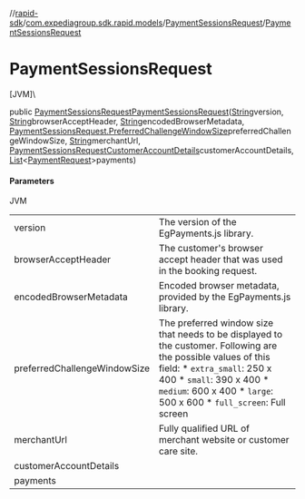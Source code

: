//[rapid-sdk](../../../index.md)/[com.expediagroup.sdk.rapid.models](../index.md)/[PaymentSessionsRequest](index.md)/[PaymentSessionsRequest](-payment-sessions-request.md)

# PaymentSessionsRequest

[JVM]\

public [PaymentSessionsRequest](index.md)[PaymentSessionsRequest](-payment-sessions-request.md)([String](https://docs.oracle.com/javase/8/docs/api/java/lang/String.html)version, [String](https://docs.oracle.com/javase/8/docs/api/java/lang/String.html)browserAcceptHeader, [String](https://docs.oracle.com/javase/8/docs/api/java/lang/String.html)encodedBrowserMetadata, [PaymentSessionsRequest.PreferredChallengeWindowSize](-preferred-challenge-window-size/index.md)preferredChallengeWindowSize, [String](https://docs.oracle.com/javase/8/docs/api/java/lang/String.html)merchantUrl, [PaymentSessionsRequestCustomerAccountDetails](../-payment-sessions-request-customer-account-details/index.md)customerAccountDetails, [List](https://docs.oracle.com/javase/8/docs/api/java/util/List.html)&lt;[PaymentRequest](../-payment-request/index.md)&gt;payments)

#### Parameters

JVM

| | |
|---|---|
| version | The version of the EgPayments.js library. |
| browserAcceptHeader | The customer's browser accept header that was used in the booking request. |
| encodedBrowserMetadata | Encoded browser metadata, provided by the EgPayments.js library. |
| preferredChallengeWindowSize | The preferred window size that needs to be displayed to the customer. Following are the possible values of this field:   * `extra_small`: 250 x 400   * `small`: 390 x 400   * `medium`: 600 x 400   * `large`: 500 x 600   * `full_screen`: Full screen |
| merchantUrl | Fully qualified URL of merchant website or customer care site. |
| customerAccountDetails |
| payments |
